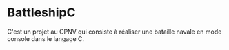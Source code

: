 # BattleshipC
C'est un projet au CPNV qui consiste à réaliser une bataille navale en mode console dans le langage C.
